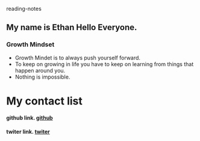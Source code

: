 reading-notes

## My name is Ethan Hello Everyone.
### Growth Mindset

- Growth Mindet is to always push yourself forward.
- To keep on growing in life you have to keep on learning from things that happen around you.
- Nothing is impossible.

# My contact list
#### github link. [github](https://github.com/rejordon93)
#### twiter link. [twiter](https://twitter.com/?lang=en)

